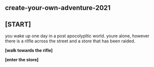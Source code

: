 ## create-your-own-adventure-2021

## [START]

you wake up one day in a post apocolypltic world. youre alone, however there is a rilfle across the street and a store that has been raided. 

**[walk towards the rifle]**

**[enter the store]**